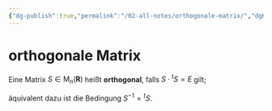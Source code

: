 ```yaml
---
{"dg-publish":true,"permalink":"/02-all-notes/orthogonale-matrix/","dgHomeLink":true,"dgPassFrontmatter":false}
---
```


# orthogonale Matrix

Eine Matrix $S \in \mathrm{M}_{n}(\mathbf{R})$ heißt **orthogonal**, falls $S \cdot{ }^{t} S=E$ gilt; 

äquivalent dazu ist die Bedingung $S^{-1}={ }^{t} S$. 
